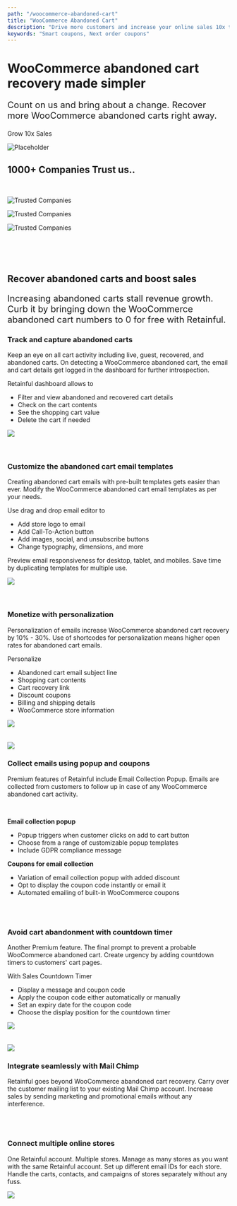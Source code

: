 ```yaml
---
path: "/woocommerce-abandoned-cart"
title: "WooCommerce Abandoned Cart"
description: "Drive more customers and increase your online sales 10x times with next order coupons. Retainful helps you generate unlimited smart coupons, track real-time sale conversions and more."
keywords: "Smart coupons, Next order coupons"
---
```


<div class="p-4" >

<container>

<headercontent>

<div  slot="left">

# WooCommerce abandoned cart recovery made simpler

<div class="py-3" style="font-size:20px;">

Count on us and bring about a change. Recover more WooCommerce abandoned carts right away.

</div>

<cta url="https://app.retainful.com/?utm_source=landing_page&utm_medium=grow_10x&utm_campaign=woocommerce-abandoned-cart&utm_term=cta" target="_blank" rel="noopener">Grow 10x Sales</cta>

</div>

<div slot="right">

![Placeholder](../images/landingpage/WooCommerce-abandoned-cart-recovery-made-simpler/WooCommerce-abandoned-cart-recovery-made-simpler.png)

</div>


</headercontent>

</container>

</div>

<container>

<div class="text-center p-5">

## 1000+ Companies Trust us..

</div>

<row class="justify-content-center">

<br>

<column size="2">

![Trusted Companies](../../src/images/trusted-logo-1.png)

</column>

<column size="2">

![Trusted Companies](../../src/images/trusted-logo-2.png)

</column>

<column size="2">

![Trusted Companies](../../src/images/trusted-logo-3.png)

</column>

</row>

</container>

<br>
<br>
<br>


<div class="text-center">

## Recover abandoned carts and boost sales 

<div class="py-3" style="font-size:20px;">

Increasing abandoned carts stall revenue growth. Curb it by bringing down the WooCommerce abandoned cart numbers to 0 for free with Retainful.

</div>

</div>

<container>

<div class="features-container">

<div class="mb-5">

<featurecontent featurebodysizeleft="6" featurebodysizerigth="6">

<div slot="right">

### Track and capture abandoned carts 

Keep an eye on all cart activity including live, guest, recovered, and abandoned carts. On detecting a WooCommerce abandoned cart, the email and cart details get logged in the dashboard for further introspection. 

Retainful dashboard allows to 
- Filter and view abandoned and recovered cart details
- Check on the cart contents
- See the shopping cart value
- Delete the cart if needed

</div>


<div slot="left">

<img src="../images/landingpage/WooCommerce-abandoned-cart-recovery-made-simpler/Track-and-capture-abandoned-carts.png"/>


</div>

</featurecontent>

</div>

<br>
<br>

<div class="my-5">

<featurecontent featurebodysizeleft="6" featurebodysizerigth="6">

<div slot="left">

### Customize the abandoned cart email templates

Creating abandoned cart emails with pre-built templates gets easier than ever. Modify the WooCommerce abandoned cart email templates as per your needs.

Use drag and drop email editor to
- Add store logo to email
- Add Call-To-Action button
- Add images, social, and unsubscribe buttons
- Change typography, dimensions, and more

Preview email responsiveness for desktop, tablet, and mobiles. Save time by duplicating templates for multiple use. 

</div>

<div slot="right">


<img src="../images/landingpage/WooCommerce-abandoned-cart-recovery-made-simpler/Customize-the-abandoned-cart-email-templates.png"/>


</div>

</featurecontent>

</div>

<br>
<br>

<div class="my-5">

<featurecontent featurebodysizeleft="6" featurebodysizerigth="6">

<div slot="right">

### Monetize with personalization

Personalization of emails increase WooCommerce abandoned cart recovery by 10% - 30%. Use of shortcodes for personalization means higher open rates for abandoned cart emails. 

Personalize 
- Abandoned cart email subject line
- Shopping cart contents
- Cart recovery link
- Discount coupons
- Billing and shipping details
- WooCommerce store information

</div>

<div slot="left">

<img src="../images/landingpage/WooCommerce-abandoned-cart-recovery-made-simpler/Monetize-with-personalization.png" />

</div>

</featurecontent>

</div>

<br>
<br>

<div class="my-5">

<featurecontent featurebodysizeleft="6" featurebodysizerigth="6">

<div slot="right">

<img src="../images/landingpage/WooCommerce-abandoned-cart-recovery-made-simpler/Collect-emails-using-popup-and-coupons.png"/>

</div>

<div slot="left">

### Collect emails using popup and coupons

Premium features of Retainful include Email Collection Popup. Emails are collected from customers to follow up in case of any WooCommerce abandoned cart activity.

<br>

**Email collection popup**

- Popup triggers when customer clicks on add to cart button
- Choose from a range of customizable popup templates
- Include GDPR compliance message

**Coupons for email collection** 

- Variation of email collection popup with added discount
- Opt to display the coupon code instantly or email it
- Automated emailing of built-in WooCommerce coupons  

</div>

</featurecontent>

</div>

<br>
<br>

<div class="my-5">

<featurecontent featurebodysizeleft="6" featurebodysizerigth="6">

<div slot="right">

### Avoid cart abandonment with countdown timer 

Another Premium feature. The final prompt to prevent a probable WooCommerce abandoned cart. Create urgency by adding countdown timers to customers' cart pages.

With Sales Countdown Timer
- Display a message and coupon code 
- Apply the coupon code either automatically or manually
- Set an expiry date for the coupon code 
- Choose the display position for the countdown timer

</div>

<div slot="left">

<img src="../images/landingpage/WooCommerce-abandoned-cart-recovery-made-simpler/Avoid-cart-abandonment-with-countdown-timer.png"/>

</div>

</featurecontent>

</div>

<br>
<br>

<div class="my-5">

<featurecontent featurebodysizeleft="6" featurebodysizerigth="6">

<div slot="right">

<img src="../images/landingpage/WooCommerce-abandoned-cart-recovery-made-simpler/Integrate-seamlessly-with-Mail-Chimp.png"/>

</div>

<div slot="left">

<column class="p-0" size="10">

### Integrate seamlessly with Mail Chimp

</column>

Retainful goes beyond WooCommerce abandoned cart recovery. Carry over the customer mailing list to your existing Mail Chimp account. Increase sales by sending marketing and promotional emails without any interference.

</div>

</featurecontent>

</div>

<br>
<br>

<div class="my-5">

<featurecontent featurebodysizeleft="6" featurebodysizerigth="6">

<div slot="right">

### Connect multiple online stores


One Retainful account. Multiple stores. Manage as many stores as you want with the same Retainful account. Set up different email IDs for each store. Handle the carts, contacts, and campaigns of stores separately without any fuss. 

</div>

<div slot="left">

<img src="../images/landingpage/WooCommerce-abandoned-cart-recovery-made-simpler/Connect-multiple-online-stores.png"/>

</div>

</featurecontent>

</div>

</div>

</container>

<reviews></reviews>

<getstarted></getstarted>
